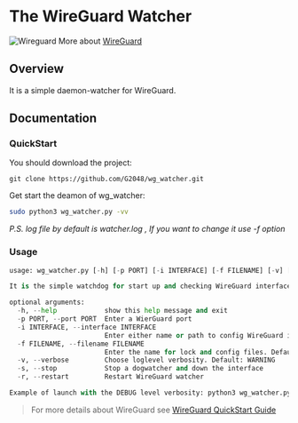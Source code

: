 # The WireGuard Watcher

![Wireguard](https://www.wireguard.com/img/wireguard.svg)
More about [WireGuard](https://www.wireguard.com/quickstart/)

## Overview

It is a simple daemon-watcher for WireGuard.

## Documentation

### QuickStart
You should download the project:
```
git clone https://github.com/G2048/wg_watcher.git
```

Get start the deamon of wg_watcher:
```zsh
sudo python3 wg_watcher.py -vv 
```

*P.S. log file by default is watcher.log , If you want to change it use -f option*

### Usage
```python
usage: wg_watcher.py [-h] [-p PORT] [-i INTERFACE] [-f FILENAME] [-v] [-s | -r]

It is the simple watchdog for start up and checking WireGuard interface

optional arguments:
  -h, --help            show this help message and exit
  -p PORT, --port PORT  Enter a WierGuard port
  -i INTERFACE, --interface INTERFACE
                        Enter either name or path to config WireGuard interface
  -f FILENAME, --filename FILENAME
                        Enter the name for lock and config files. Default: watcher.log && /var/lock/watcherd
  -v, --verbose         Choose loglevel verbosity. Default: WARNING
  -s, --stop            Stop a dogwatcher and down the interface
  -r, --restart         Restart WireGuard watcher

Example of launch with the DEBUG level verbosity: python3 wg_watcher.py -i wg0 -vv
```

>For more details about WireGuard see [WireGuard QuickStart Guide](https://www.wireguard.com/quickstart/)

